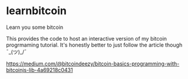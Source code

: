 # learnbitcoin
Learn you some bitcoin

This provides the code to host an interactive version of my bitcoin progrmaming tutorial.
It's honestly better to just follow the article though  ¯\_(ツ)_/¯ 

https://medium.com/@bitcoindeezy/bitcoin-basics-programming-with-bitcoinjs-lib-4a69218c0431
